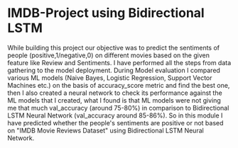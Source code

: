 # IMDB-Project using Bidirectional LSTM
While building this project our objective was to predict the sentiments of people (positive,1/negative,0) on different movies based on the given feature like Review and Sentiments. I have performed all the steps from data gathering to the model deployment. During Model evaluation I compared various ML models (Naive Bayes, Logistic Regression, Support Vector Machines etc.) on the basis of accuracy_score metric and find the best one, then I also created a neural network to check its performance against the ML models that I created, what I found is that ML models were not giving me that much val_accuracy (around 75-80%) in comparison to Bidirectional LSTM Neural Network (val_accuracy around 85-86%). So in this module I have predicted whether the people's sentiments are positive or not based on "IMDB Movie Reviews Dataset" using Bidirectional LSTM Neural Network.
